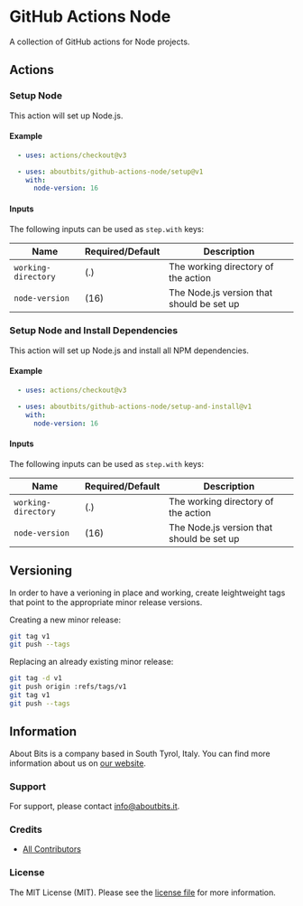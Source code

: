 # GitHub Actions Node

A collection of GitHub actions for Node projects.

## Actions

### Setup Node

This action will set up Node.js.

#### Example

```yaml
  - uses: actions/checkout@v3

  - uses: aboutbits/github-actions-node/setup@v1
    with:
      node-version: 16
```

#### Inputs

The following inputs can be used as `step.with` keys:

| Name                | Required/Default | Description                               |
|---------------------|------------------|-------------------------------------------|
| `working-directory` | (.)              | The working directory of the action       |
| `node-version`      | (16)             | The Node.js version that should be set up |

### Setup Node and Install Dependencies

This action will set up Node.js and install all NPM dependencies.

#### Example

```yaml
  - uses: actions/checkout@v3

  - uses: aboutbits/github-actions-node/setup-and-install@v1
    with:
      node-version: 16
```

#### Inputs

The following inputs can be used as `step.with` keys:

| Name                | Required/Default | Description                               |
|---------------------|------------------|-------------------------------------------|
| `working-directory` | (.)              | The working directory of the action       |
| `node-version`      | (16)             | The Node.js version that should be set up |

## Versioning

In order to have a verioning in place and working, create leightweight tags that point to the appropriate minor release versions.

Creating a new minor release:

```bash
git tag v1
git push --tags
```

Replacing an already existing minor release:

```bash
git tag -d v1
git push origin :refs/tags/v1
git tag v1
git push --tags
```

## Information

About Bits is a company based in South Tyrol, Italy. You can find more information about us on [our website](https://aboutbits.it).

### Support

For support, please contact [info@aboutbits.it](mailto:info@aboutbits.it).

### Credits

- [All Contributors](../../contributors)

### License

The MIT License (MIT). Please see the [license file](license.md) for more information.
